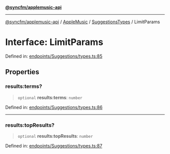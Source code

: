 [**@syncfm/applemusic-api**](../../../../../../README.md)

***

[@syncfm/applemusic-api](../../../../../../globals.md) / [AppleMusic](../../../README.md) / [SuggestionsTypes](../README.md) / LimitParams

# Interface: LimitParams

Defined in: [endpoints/Suggestions/types.ts:85](https://github.com/sync-fm/applemusic-api/blob/9ff258d5e3837a0cb0f9914911c5614d92f344ed/src/endpoints/Suggestions/types.ts#L85)

## Properties

### results:terms?

> `optional` **results:terms**: `number`

Defined in: [endpoints/Suggestions/types.ts:86](https://github.com/sync-fm/applemusic-api/blob/9ff258d5e3837a0cb0f9914911c5614d92f344ed/src/endpoints/Suggestions/types.ts#L86)

***

### results:topResults?

> `optional` **results:topResults**: `number`

Defined in: [endpoints/Suggestions/types.ts:87](https://github.com/sync-fm/applemusic-api/blob/9ff258d5e3837a0cb0f9914911c5614d92f344ed/src/endpoints/Suggestions/types.ts#L87)
